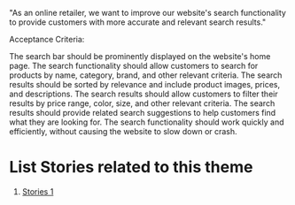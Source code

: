 "As an online retailer, we want to improve our website's search functionality to provide customers with more accurate and relevant search results."

Acceptance Criteria:

The search bar should be prominently displayed on the website's home page.
The search functionality should allow customers to search for products by name, category, brand, and other relevant criteria.
The search results should be sorted by relevance and include product images, prices, and descriptions.
The search results should allow customers to filter their results by price range, color, size, and other relevant criteria.
The search results should provide related search suggestions to help customers find what they are looking for.
The search functionality should work quickly and efficiently, without causing the website to slow down or crash.


# List Stories related to this theme
1. [Stories 1](documentation/templates/theme/initiatives/epics/stories/tasks/task_template.md)